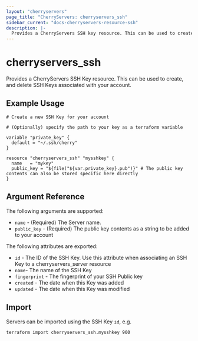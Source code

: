 ```yaml
---
layout: "cherryservers"
page_title: "CherryServers: cherryservers_ssh"
sidebar_current: "docs-cherryservers-resource-ssh"
description: |-
  Provides a CherryServers SSH key resource. This can be used to create, and delete SSH keys associated with your account.  Please note that you will not be able to add duplicate SSH keys to your account. 
---
```


# cherryservers\_ssh

Provides a CherryServers SSH Key resource. This can be used to create,
 and delete SSH Keys associated with your account. 

## Example Usage

```hcl
# Create a new SSH Key for your account

# (Optionally) specify the path to your key as a terraform variable 

variable "private_key" {
  default = "~/.ssh/cherry"
}

resource "cherryservers_ssh" "mysshkey" {
  name   = "mykey"
  public_key = "${file("${var.private_key}.pub")}" # The public key contents can also be stored specific here directly
}
```

## Argument Reference

The following arguments are supported:

* `name` - (Required) The Server name.
* `public_key` - (Required) The public key contents as a string to be added to your account

The following attributes are exported:

* `id` - The ID of the SSH Key. Use this attribute when associating an SSH Key to a cherryservers\_server resource
* `name`- The name of the SSH Key
* `fingerprint` - The fingerprint of your SSH Public key
* `created` - The date when this Key was added
* `updated` - The date when this Key was modified

## Import

Servers can be imported using the SSH Key `id`, e.g.

```
terraform import cherryservers_ssh.mysshkey 900
```
